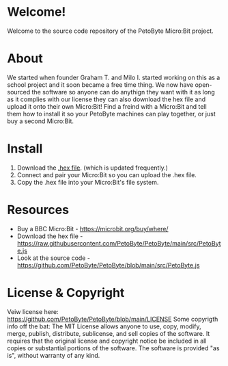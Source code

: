 # Welcome!
Welcome to the source code repository of the PetoByte Micro:Bit project.

# About
We started when founder Graham T. and Milo I. started working on this as a school project and it soon became a free time thing.
We now have open-sourced the software so anyone can do anythign they want with it as long as it complies with our license they can also download the hex file and upload it onto their own Micro:Bit!
Find a freind with a Micro:Bit and tell them how to install it so your PetoByte machines can play together, or just buy a second Micro:Bit.

# Install
1. Download the [.hex file](https://github.com/PetoByte/PetoByte/blob/main/PetoByte.hex). (which is updated frequently.)
2. Connect and pair your Micro:Bit so you can upload the .hex file.
3. Copy the .hex file into your Micro:Bit's file system.

# Resources
+ Buy a BBC Micro:Bit - https://microbit.org/buy/where/
+ Download the hex file - https://raw.githubusercontent.com/PetoByte/PetoByte/main/src/PetoByte.js
+ Look at the source code - https://github.com/PetoByte/PetoByte/blob/main/src/PetoByte.js

# License & Copyright
Veiw license here: https://github.com/PetoByte/PetoByte/blob/main/LICENSE
Some copyrigth info off the bat:
The MIT License allows anyone to use, copy, modify, merge, publish, distribute, sublicense, and sell copies of the software. It requires that the original license and copyright notice be included in all copies or substantial portions of the software. The software is provided "as is", without warranty of any kind.
